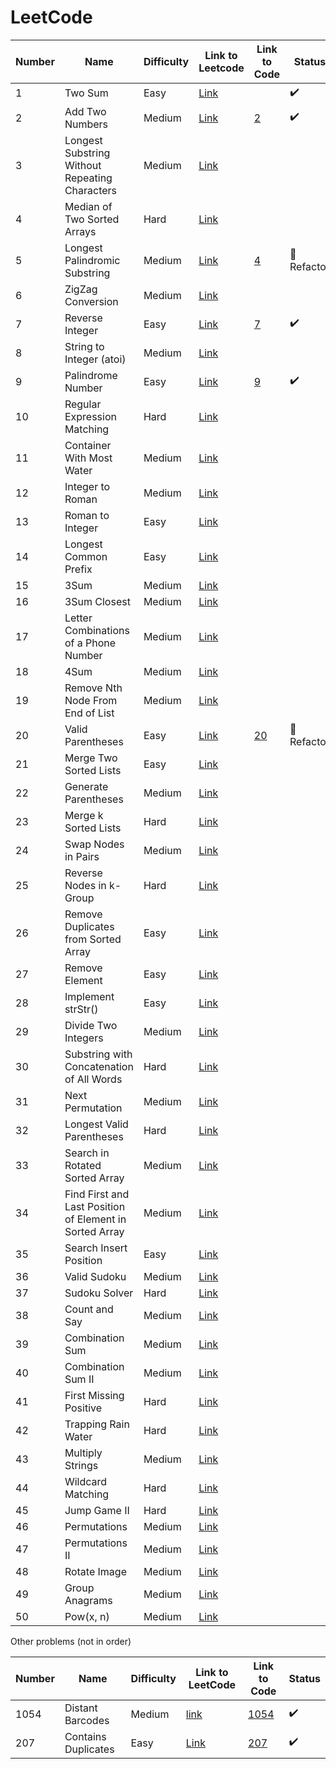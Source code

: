 # LeetCode

| Number | Name                                                    | Difficulty | Link to Leetcode                                                                              | Link to Code     | Status             |
|--------|---------------------------------------------------------|------------|-----------------------------------------------------------------------------------------------|------------------|--------------------|
| 1      | Two Sum                                                 | Easy       | [Link](https://leetcode.com/problems/two-sum)                                                 |                  | :heavy_check_mark: |
| 2      | Add Two Numbers                                         | Medium     | [Link](https://leetcode.com/problems/add-two-numbers)                                         | [2](Medium/2.py) | :heavy_check_mark: |
| 3      | Longest Substring Without Repeating Characters          | Medium     | [Link](https://leetcode.com/problems/longest-substring-without-repeating-characters)          |                  |                    |
| 4      | Median of Two Sorted Arrays                             | Hard       | [Link](https://leetcode.com/problems/median-of-two-sorted-arrays)                             |                  |                    |
| 5      | Longest Palindromic Substring                           | Medium     | [Link](https://leetcode.com/problems/longest-palindromic-substring)                           | [4](Hard/4.py)   | :hammer: Refactor  |
| 6      | ZigZag Conversion                                       | Medium     | [Link](https://leetcode.com/problems/zigzag-conversion)                                       |                  |                    |
| 7      | Reverse Integer                                         | Easy       | [Link](https://leetcode.com/problems/reverse-integer)                                         | [7](Easy/7.py)   | :heavy_check_mark: |
| 8      | String to Integer (atoi)                                | Medium     | [Link](https://leetcode.com/problems/string-to-integer-atoi)                                  |                  |                    |
| 9      | Palindrome Number                                       | Easy       | [Link](https://leetcode.com/problems/palindrome-number)                                       | [9](Easy/9.py)   | :heavy_check_mark: |
| 10     | Regular Expression Matching                             | Hard       | [Link](https://leetcode.com/problems/regular-expression-matching)                             |                  |                    |
| 11     | Container With Most Water                               | Medium     | [Link](https://leetcode.com/problems/container-with-most-water)                               |                  |                    |
| 12     | Integer to Roman                                        | Medium     | [Link](https://leetcode.com/problems/integer-to-roman)                                        |                  |                    |
| 13     | Roman to Integer                                        | Easy       | [Link](https://leetcode.com/problems/roman-to-integer)                                        |                  |                    |
| 14     | Longest Common Prefix                                   | Easy       | [Link](https://leetcode.com/problems/longest-common-prefix)                                   |                  |                    |
| 15     | 3Sum                                                    | Medium     | [Link](https://leetcode.com/problems/3sum)                                                    |                  |                    |
| 16     | 3Sum Closest                                            | Medium     | [Link](https://leetcode.com/problems/3sum-closest)                                            |                  |                    |
| 17     | Letter Combinations of a Phone Number                   | Medium     | [Link](https://leetcode.com/problems/letter-combinations-of-a-phone-number)                   |                  |                    |
| 18     | 4Sum                                                    | Medium     | [Link](https://leetcode.com/problems/4sum)                                                    |                  |                    |
| 19     | Remove Nth Node From End of List                        | Medium     | [Link](https://leetcode.com/problems/remove-nth-node-from-end-of-list)                        |                  |                    |
| 20     | Valid Parentheses                                       | Easy       | [Link](https://leetcode.com/problems/valid-parentheses)                                       | [20](Easy/20.py) | :hammer: Refactor  |
| 21     | Merge Two Sorted Lists                                  | Easy       | [Link](https://leetcode.com/problems/merge-two-sorted-lists)                                  |                  |                    |
| 22     | Generate Parentheses                                    | Medium     | [Link](https://leetcode.com/problems/generate-parentheses)                                    |                  |                    |
| 23     | Merge k Sorted Lists                                    | Hard       | [Link](https://leetcode.com/problems/merge-k-sorted-lists)                                    |                  |                    |
| 24     | Swap Nodes in Pairs                                     | Medium     | [Link](https://leetcode.com/problems/swap-nodes-in-pairs)                                     |                  |                    |
| 25     | Reverse Nodes in k-Group                                | Hard       | [Link](https://leetcode.com/problems/reverse-nodes-in-k-group)                                |                  |                    |
| 26     | Remove Duplicates from Sorted Array                     | Easy       | [Link](https://leetcode.com/problems/remove-duplicates-from-sorted-array)                     |                  |                    |
| 27     | Remove Element                                          | Easy       | [Link](https://leetcode.com/problems/remove-element)                                          |                  |                    |
| 28     | Implement strStr()                                      | Easy       | [Link](https://leetcode.com/problems/implement-strstr)                                        |                  |                    |
| 29     | Divide Two Integers                                     | Medium     | [Link](https://leetcode.com/problems/divide-two-integers)                                     |                  |                    |
| 30     | Substring with Concatenation of All Words               | Hard       | [Link](https://leetcode.com/problems/substring-with-concatenation-of-all-words)               |                  |                    |
| 31     | Next Permutation                                        | Medium     | [Link](https://leetcode.com/problems/next-permutation)                                        |                  |                    |
| 32     | Longest Valid Parentheses                               | Hard       | [Link](https://leetcode.com/problems/longest-valid-parentheses)                               |                  |                    |
| 33     | Search in Rotated Sorted Array                          | Medium     | [Link](https://leetcode.com/problems/search-in-rotated-sorted-array)                          |                  |                    |
| 34     | Find First and Last Position of Element in Sorted Array | Medium     | [Link](https://leetcode.com/problems/find-first-and-last-position-of-element-in-sorted-array) |                  |                    |
| 35     | Search Insert Position                                  | Easy       | [Link](https://leetcode.com/problems/search-insert-position)                                  |                  |                    |
| 36     | Valid Sudoku                                            | Medium     | [Link](https://leetcode.com/problems/valid-sudoku)                                            |                  |                    |
| 37     | Sudoku Solver                                           | Hard       | [Link](https://leetcode.com/problems/sudoku-solver)                                           |                  |                    |
| 38     | Count and Say                                           | Medium     | [Link](https://leetcode.com/problems/count-and-say)                                           |                  |                    |
| 39     | Combination Sum                                         | Medium     | [Link](https://leetcode.com/problems/combination-sum)                                         |                  |                    |
| 40     | Combination Sum II                                      | Medium     | [Link](https://leetcode.com/problems/combination-sum-ii)                                      |                  |                    |
| 41     | First Missing Positive                                  | Hard       | [Link](https://leetcode.com/problems/first-missing-positive)                                  |                  |                    |
| 42     | Trapping Rain Water                                     | Hard       | [Link](https://leetcode.com/problems/trapping-rain-water)                                     |                  |                    |
| 43     | Multiply Strings                                        | Medium     | [Link](https://leetcode.com/problems/multiply-strings)                                        |                  |                    |
| 44     | Wildcard Matching                                       | Hard       | [Link](https://leetcode.com/problems/wildcard-matching)                                       |                  |                    |
| 45     | Jump Game II                                            | Hard       | [Link](https://leetcode.com/problems/jump-game-ii)                                            |                  |                    |
| 46     | Permutations                                            | Medium     | [Link](https://leetcode.com/problems/permutations)                                            |                  |                    |
| 47     | Permutations II                                         | Medium     | [Link](https://leetcode.com/problems/permutations-ii)                                         |                  |                    |
| 48     | Rotate Image                                            | Medium     | [Link](https://leetcode.com/problems/rotate-image)                                            |                  |                    |
| 49     | Group Anagrams                                          | Medium     | [Link](https://leetcode.com/problems/group-anagrams)                                          |                  |                    |
| 50     | Pow(x, n)                                               | Medium     | [Link](https://leetcode.com/problems/powx-n)                                                  |                  |                    |

Other problems (not in order)

| Number | Name                | Difficulty | Link to LeetCode                                                      | Link to Code           | Status             |
|--------|---------------------|------------|-----------------------------------------------------------------------|------------------------|--------------------| 
| 1054   | Distant Barcodes    | Medium     | [link](https://leetcode.com/problems/distant-barcodes/description/)   | [1054](Medium/1054.py) | :heavy_check_mark: |
| 207    | Contains Duplicates | Easy       | [Link](https://leetcode.com/problems/contains-duplicate/description/) | [207](Easy/207.py)     | :heavy_check_mark: |
